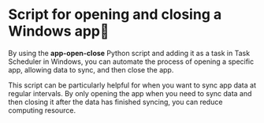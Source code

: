 # Script for opening and closing a Windows app🤖

By using the **app-open-close** Python script and adding it as a task in Task Scheduler in Windows, you can automate the process of opening a specific app, allowing data to sync, and then close the app.

This script can be particularly helpful for when you want to sync app data at regular intervals. By only opening the app when you need to sync data and then closing it after the data has finished syncing, you can reduce computing resource.
